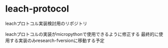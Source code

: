 # leach-protocol
 leachプロトコル実装検討用のリポジトリ

 leachプロトコルの実装がmicropythonで使用できるように修正する
 最終的に使用する実装のみresearch-fversionに移動する予定
